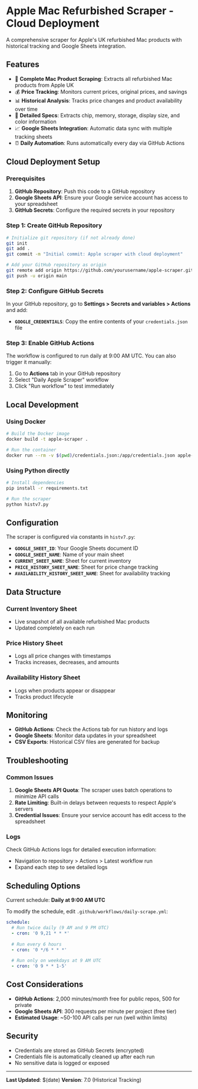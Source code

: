 # Apple Mac Refurbished Scraper - Cloud Deployment

A comprehensive scraper for Apple's UK refurbished Mac products with historical tracking and Google Sheets integration.

## Features

- 🍎 **Complete Mac Product Scraping**: Extracts all refurbished Mac products from Apple UK
- 💰 **Price Tracking**: Monitors current prices, original prices, and savings
- 📊 **Historical Analysis**: Tracks price changes and product availability over time
- 🔧 **Detailed Specs**: Extracts chip, memory, storage, display size, and color information
- 📈 **Google Sheets Integration**: Automatic data sync with multiple tracking sheets
- ⏰ **Daily Automation**: Runs automatically every day via GitHub Actions

## Cloud Deployment Setup

### Prerequisites

1. **GitHub Repository**: Push this code to a GitHub repository
2. **Google Sheets API**: Ensure your Google service account has access to your spreadsheet
3. **GitHub Secrets**: Configure the required secrets in your repository

### Step 1: Create GitHub Repository

```bash
# Initialize git repository (if not already done)
git init
git add .
git commit -m "Initial commit: Apple scraper with cloud deployment"

# Add your GitHub repository as origin
git remote add origin https://github.com/yourusername/apple-scraper.git
git push -u origin main
```

### Step 2: Configure GitHub Secrets

In your GitHub repository, go to **Settings > Secrets and variables > Actions** and add:

- **`GOOGLE_CREDENTIALS`**: Copy the entire contents of your `credentials.json` file

### Step 3: Enable GitHub Actions

The workflow is configured to run daily at 9:00 AM UTC. You can also trigger it manually:

1. Go to **Actions** tab in your GitHub repository
2. Select "Daily Apple Scraper" workflow
3. Click "Run workflow" to test immediately

## Local Development

### Using Docker

```bash
# Build the Docker image
docker build -t apple-scraper .

# Run the container
docker run --rm -v $(pwd)/credentials.json:/app/credentials.json apple-scraper
```

### Using Python directly

```bash
# Install dependencies
pip install -r requirements.txt

# Run the scraper
python histv7.py
```

## Configuration

The scraper is configured via constants in `histv7.py`:

- **`GOOGLE_SHEET_ID`**: Your Google Sheets document ID
- **`GOOGLE_SHEET_NAME`**: Name of your main sheet
- **`CURRENT_SHEET_NAME`**: Sheet for current inventory
- **`PRICE_HISTORY_SHEET_NAME`**: Sheet for price change tracking
- **`AVAILABILITY_HISTORY_SHEET_NAME`**: Sheet for availability tracking

## Data Structure

### Current Inventory Sheet
- Live snapshot of all available refurbished Mac products
- Updated completely on each run

### Price History Sheet
- Logs all price changes with timestamps
- Tracks increases, decreases, and amounts

### Availability History Sheet
- Logs when products appear or disappear
- Tracks product lifecycle

## Monitoring

- **GitHub Actions**: Check the Actions tab for run history and logs
- **Google Sheets**: Monitor data updates in your spreadsheet
- **CSV Exports**: Historical CSV files are generated for backup

## Troubleshooting

### Common Issues

1. **Google Sheets API Quota**: The scraper uses batch operations to minimize API calls
2. **Rate Limiting**: Built-in delays between requests to respect Apple's servers
3. **Credential Issues**: Ensure your service account has edit access to the spreadsheet

### Logs

Check GitHub Actions logs for detailed execution information:
- Navigation to repository > Actions > Latest workflow run
- Expand each step to see detailed logs

## Scheduling Options

Current schedule: **Daily at 9:00 AM UTC**

To modify the schedule, edit `.github/workflows/daily-scrape.yml`:

```yaml
schedule:
  # Run twice daily (9 AM and 9 PM UTC)
  - cron: '0 9,21 * * *'
  
  # Run every 6 hours
  - cron: '0 */6 * * *'
  
  # Run only on weekdays at 9 AM UTC
  - cron: '0 9 * * 1-5'
```

## Cost Considerations

- **GitHub Actions**: 2,000 minutes/month free for public repos, 500 for private
- **Google Sheets API**: 300 requests per minute per project (free tier)
- **Estimated Usage**: ~50-100 API calls per run (well within limits)

## Security

- Credentials are stored as GitHub Secrets (encrypted)
- Credentials file is automatically cleaned up after each run
- No sensitive data is logged or exposed

---

**Last Updated**: $(date)
**Version**: 7.0 (Historical Tracking)
